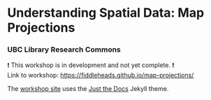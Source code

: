 # Understanding Spatial Data: Map Projections
### UBC Library Research Commons
:heavy_exclamation_mark: This workshop is in development and not yet complete. :heavy_exclamation_mark:    
Link to workshop: https://fiddleheads.github.io/map-projections/

The [workshop site](https://ubc-library-rc.github.io/intro-shell) uses the [Just the Docs](https://github.com/pmarsceill/just-the-docs) Jekyll theme.

